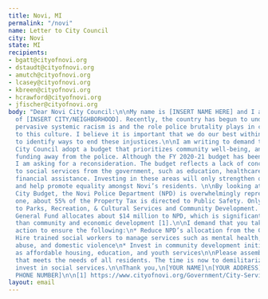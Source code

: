 ```yaml
---
title: Novi, MI
permalink: "/novi"
name: Letter to City Council
city: Novi
state: MI
recipients:
- bgatt@cityofnovi.org
- dstaudt@cityofnovi.org
- amutch@cityofnovi.org
- lcasey@cityofnovi.org
- kbreen@cityofnovi.org
- hcrawford@cityofnovi.org
- jfischer@cityofnovi.org
body: "Dear Novi City Council:\n\nMy name is [INSERT NAME HERE] and I am a resident
  of [INSERT CITY/NEIGHBORHOOD]. Recently, the country has begun to understand how
  pervasive systemic racism is and the role police brutality plays in contributing
  to this culture. I believe it is important that we do our best within our own community
  to identify ways to end these injustices.\n\nI am writing to demand that the Novi
  City Council adopt a budget that prioritizes community well-being, and redirects
  funding away from the police. Although the FY 2020-21 budget has been approved,
  I am asking for a reconsideration. The budget reflects a lack of concern in regard
  to social services from the government, such as education, healthcare access, and
  financial assistance. Investing in these areas will only strengthen our community
  and help promote equality amongst Novi’s residents. \n\nBy looking at the FY 2020-21
  City Budget, the Novi Police Department (NPD) is overwhelmingly represented. For
  one, about 55% of the Property Tax is directed to Public Safety. Only 14% is dedicated
  to Parks, Recreation, & Cultural Services and Community Development. Secondly, the
  General Fund allocates about $14 million to NPD, which is significantly greater
  than community and economic development [1].\n\nI demand that you take immediate
  action to ensure the following:\n* Reduce NPD’s allocation from the General Fund\n*
  Hire trained social workers to manage services such as mental health, substance
  abuse, and domestic violence\n* Invest in community development initiatives, such
  as affordable housing, education, and youth services\n\nPlease assemble a city budget
  that meets the needs of all residents. The time is now to demilitarize the NPD and
  invest in social services.\n\nThank you,\n[YOUR NAME]\n[YOUR ADDRESS]\n[YOUR EMAIL]\n[YOUR
  PHONE NUMBER]\n\n[1] https://www.cityofnovi.org/Government/City-Services/City-Manager/Budget-and-Multi-Year-Financial-Plan-(Current-and/Budget2020-2021Recommended.aspx"
layout: email
---
```


